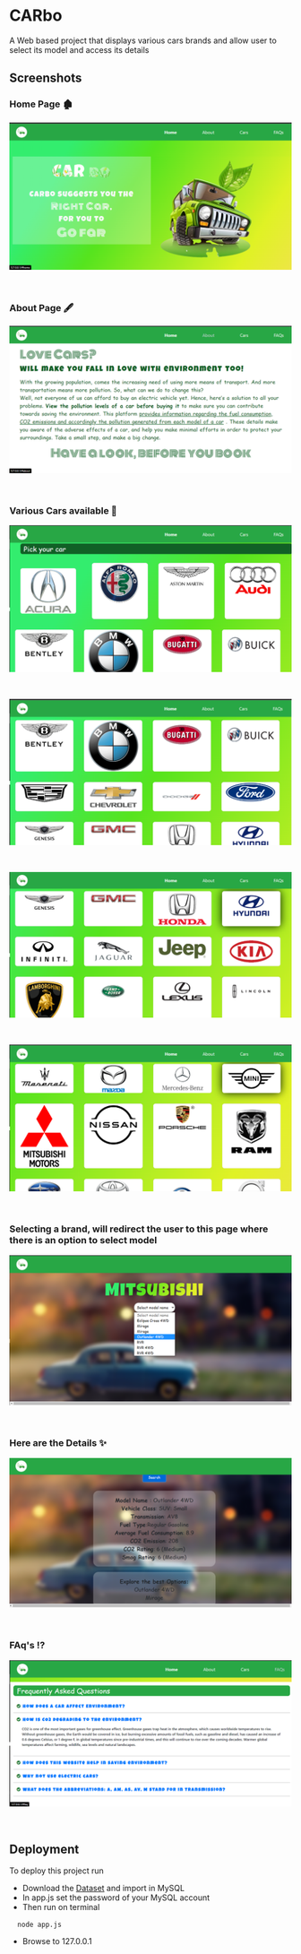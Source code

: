 
# CARbo

A Web based project that displays various cars brands and allow user to select its model and access its details

## Screenshots

### Home Page 🏚

![Home Page](media_readme/img1.png)

<br>

### About Page 🖋
![Home Page](media_readme/img2.png)

<br>

### Various Cars available 🚗
![Home Page](media_readme/img3.1.png)

<br>

![Home Page](media_readme/img3.2.png)

<br>

![Home Page](media_readme/img3.3.png)

<br>

![Home Page](media_readme/img3.4.png)

<br>

### Selecting a brand, will redirect the user to this page where there is an option to select model

![Home Page](media_readme/img4.1.png)

<br>

### Here are the Details ✨

![Home Page](media_readme/img4.2.png)

<br>

### FAq's ⁉

![Home Page](media_readme/img5.png)

<br>

## Deployment

To deploy this project run

- Download the [Dataset](https://open.canada.ca/data/en/dataset/98f1a129-f628-4ce4-b24d-6f16bf24dd64/resource/87fc1b5e-fafc-4d44-ac52-66656fc2a245) and import in MySQL 
- In app.js set the password of your MySQL account
- Then run on terminal
```
  node app.js
```
- Browse to 127.0.0.1


